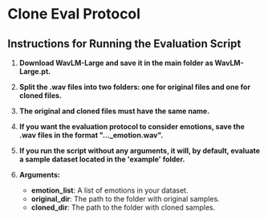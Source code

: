 # Clone Eval Protocol

## Instructions for Running the Evaluation Script

1. **Download WavLM-Large and save it in the main folder as WavLM-Large.pt.**
   
2. **Split the .wav files into two folders: one for original files and one for cloned files.**

3. **The original and cloned files must have the same name.**

4. **If you want the evaluation protocol to consider emotions, save the .wav files in the format "..._emotion.wav".**

5. **If you run the script without any arguments, it will, by default, evaluate a sample dataset located in the 'example' folder.**

6. **Arguments:**
   - **emotion_list**: A list of emotions in your dataset.
   - **original_dir**: The path to the folder with original samples.
   - **cloned_dir**: The path to the folder with cloned samples.